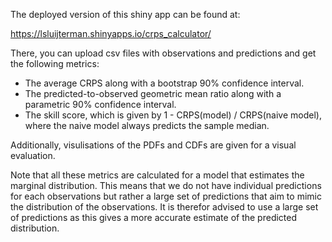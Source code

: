 The deployed version of this shiny app can be found at: 

https://lsluijterman.shinyapps.io/crps_calculator/

There, you can upload csv files with observations and predictions and get the following metrics:

- The average CRPS along with a bootstrap 90% confidence interval. 
- The predicted-to-observed geometric mean ratio along with a parametric 90% confidence interval.
- The skill score, which is given by 1 - CRPS(model) / CRPS(naive model), where the naive model always predicts the sample median. 

Additionally, visulisations of the PDFs and CDFs are given for a visual evaluation.

Note that all these metrics are calculated for a model that estimates the marginal distribution. This means that we do not have individual predictions for each observations but rather a large set of predictions that aim to mimic the distribution of the observations. It is therefor advised to use a large set of predictions as this gives a more accurate estimate of the predicted distribution.